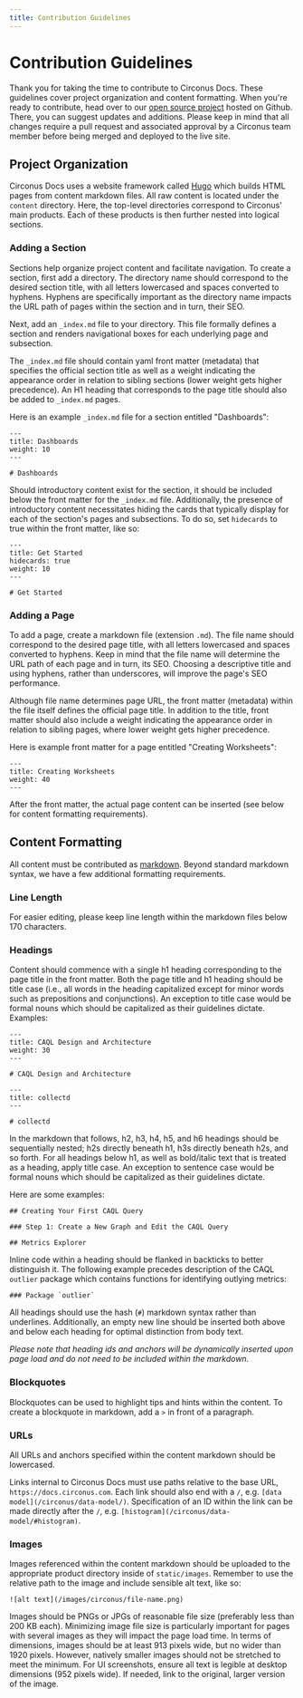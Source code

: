 ```yaml
---
title: Contribution Guidelines
---
```


# Contribution Guidelines

Thank you for taking the time to contribute to Circonus Docs. These guidelines cover project organization and content formatting. When you're ready to contribute, head 
over to our [open source project](https://github.com/circonus/docs) hosted on Github. There, you can suggest updates and additions. Please keep in mind that all changes 
require a pull request and associated approval by a Circonus team member before being merged and deployed to the live site.     

## Project Organization

Circonus Docs uses a website framework called [Hugo](https://gohugo.io/documentation/) which builds HTML pages from content markdown files. All raw content is located 
under the `content` directory. Here, the top-level directories correspond to Circonus' main products. Each of these products is then further nested into logical 
sections. 

### Adding a Section

Sections help organize project content and facilitate navigation. To create a section, first add a directory. The directory name should correspond to the desired 
section title, with all letters lowercased and spaces converted to hyphens. Hyphens are specifically important as the directory name impacts the URL path of pages 
within the section and in turn, their SEO. 

Next, add an `_index.md` file to your directory. This file formally defines a section and renders navigational boxes for each underlying page and subsection.  

The `_index.md` file should contain yaml front matter (metadata) that specifies the official section title as well as a weight indicating the appearance order in 
relation to sibling sections (lower weight gets higher precedence). An H1 heading that corresponds to the page title should also be added to `_index.md` pages. 

Here is an example `_index.md` file for a section entitled "Dashboards":

```
---
title: Dashboards
weight: 10
---

# Dashboards
```

Should introductory content exist for the section, it should be included below the front matter for the `_index.md` file. Additionally, the presence of introductory 
content necessitates hiding the cards that typically display for each of the section's pages and subsections. To do so, set `hidecards` to true within the front matter, 
like so:

```
---
title: Get Started
hidecards: true
weight: 10
---

# Get Started
```

### Adding a Page

To add a page, create a markdown file (extension `.md`). The file name should correspond to the desired page title, with all letters lowercased and spaces converted to 
hyphens. Keep in mind that the file name will determine the URL path of each page and in turn, its SEO. Choosing a descriptive title and using hyphens, rather than 
underscores, will improve the page's SEO performance.     

Although file name determines page URL, the front matter (metadata) within the file itself defines the official page title. In addition to the title, front matter 
should also include a weight indicating the appearance order in relation to sibling pages, where lower weight gets higher precedence.

Here is example front matter for a page entitled "Creating Worksheets":

```
---
title: Creating Worksheets
weight: 40
---
``` 

After the front matter, the actual page content can be inserted (see below for content formatting requirements).  

## Content Formatting

All content must be contributed as [markdown](https://www.markdownguide.org/basic-syntax). Beyond standard markdown syntax, we have a few additional formatting 
requirements. 

### Line Length

For easier editing, please keep line length within the markdown files below 170 characters.

### Headings

Content should commence with a single h1 heading corresponding to the page title in the front matter. Both the page title and h1 heading should be title case 
(i.e., all words in the heading capitalized except for minor words such as prepositions and conjunctions). An exception to title case would be formal nouns 
which should be capitalized as their guidelines dictate. Examples:

```
---
title: CAQL Design and Architecture
weight: 30
---

# CAQL Design and Architecture
```

```
---
title: collectd
---

# collectd
```

In the markdown that follows, h2, h3, h4, h5, and h6 headings should be sequentially nested; h2s directly beneath h1, h3s directly beneath h2s, and so forth. 
For all headings below h1, as well as bold/italic text that is treated as a heading, apply title case. An exception to sentence case would be formal nouns which 
should be capitalized as their guidelines dictate. 

Here are some examples:

```
## Creating Your First CAQL Query
```

```
### Step 1: Create a New Graph and Edit the CAQL Query
```

```
## Metrics Explorer
```

Inline code within a heading should be flanked in backticks to better distinguish it. The following example precedes description of the CAQL `outlier` package 
which contains functions for identifying outlying metrics:

```
### Package `outlier`
``` 

All headings should use the hash (`#`) markdown syntax rather than underlines. Additionally, an empty new line should be inserted both above and below each 
heading for optimal distinction from body text. 

*Please note that heading ids and anchors will be dynamically inserted upon page load and do not need to be included within the markdown.*    

### Blockquotes

Blockquotes can be used to highlight tips and hints within the content. To create a blockquote in markdown, add a `>` in front of a paragraph. 

### URLs

All URLs and anchors specified within the content markdown should be lowercased. 

Links internal to Circonus Docs must use paths relative to the base URL, `https://docs.circonus.com`. Each link should also end with a `/`, e.g. `[data model](/circonus/data-model/)`. Specification of an ID within the link can be made directly after the `/`, e.g. `[histogram](/circonus/data-model/#histogram)`.   

### Images

Images referenced within the content markdown should be uploaded to the appropriate product directory inside of `static/images`. Remember to use the relative path to 
the image and include sensible alt text, like so:

```
![alt text](/images/circonus/file-name.png)
``` 

Images should be PNGs or JPGs of reasonable file size (preferably less than 200 KB each). Minimizing image file size is particularly important for pages with several 
images as they will impact the page load time. In terms of dimensions, images should be at least 913 pixels wide, but no wider than 1920 pixels. However, natively 
smaller images should not be stretched to meet the minimum. For UI screenshots, ensure all text is legible at desktop dimensions (952 pixels wide). If needed, link to 
the original, larger version of the image.  